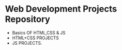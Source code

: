 <h1>Web Development Projects Repository</h1>
<ul>
  <li>Basics OF HTML,CSS & JS</li>
 <li>HTML+CSS PROJECTS</li>
  <li>JS PROJECTS.</li>
</ul>
